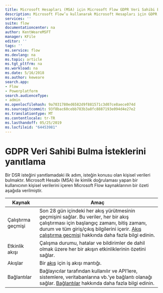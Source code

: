 ```yaml
---
title: Microsoft Hesapları (MSA) için Microsoft Flow GDPR Veri Sahibi Bulma İstekleri | Microsoft Docs
description: Microsoft Flow’u kullanarak Microsoft Hesapları için GDPR Veri Sahibi Bulma İsteklerini yanıtlamayı öğrenin.
services: ''
suite: flow
documentationcenter: na
author: KentWeareMSFT
manager: KFile
editor: ''
tags: ''
ms.service: flow
ms.devlang: na
ms.topic: article
ms.tgt_pltfrm: na
ms.workload: na
ms.date: 5/16/2018
ms.author: keweare
search.app:
- Flow
- Powerplatform
search.audienceType:
- admin
ms.openlocfilehash: 9a7031780ed6582d9f881571c3d07ce8aece074d
ms.sourcegitcommit: 93f8bac60cebb783b3a8fc8887193e094d4e27e2
ms.translationtype: MT
ms.contentlocale: tr-TR
ms.lasthandoff: 05/25/2019
ms.locfileid: "64453981"
---
```

# <a name="respond-to-gdpr-data-subject-discovery-requests"></a>GDPR Veri Sahibi Bulma İsteklerini yanıtlama 

Bir DSR isteğini yanıtlamadaki ilk adım, isteğin konusu olan kişisel verileri bulmaktır.
Microsoft Hesabı (MSA) ile kimlik doğrulaması yapan bir kullanıcının kişisel verilerini içeren Microsoft Flow kaynaklarının bir özeti aşağıda verilmiştir.

|Kaynak|Amaç|
|-----|-----|
|Çalıştırma geçmişi|Son 28 gün içindeki her akış yürütmesinin geçmişini sağlar. Bu veriler, her bir akış çalıştırması için başlangıç zamanı, bitiş zamanı, durum ve tüm giriş/çıkış bilgilerini içerir. [Akış çalıştırma geçmişi](https://flow.microsoft.com/blog/download-history-recurrence/) hakkında daha fazla bilgi edinin.|
|Etkinlik akışı| Çalışma durumu, hatalar ve bildirimler de dahil olmak üzere her bir akışın etkinliklerinin özetini sağlar.|
|Akışlar|Bir [akış](https://docs.microsoft.com/flow/get-started-logic-flow) için iş akışı mantığı.|
|Bağlantılar|Bağlayıcılar tarafından kullanılır ve API’lere, sistemlere, veritabanlarına vb.’ye bağlantı olanağı sağlar. [Bağlantılar](add-manage-connections.md) hakkında daha fazla bilgi edinin.|

